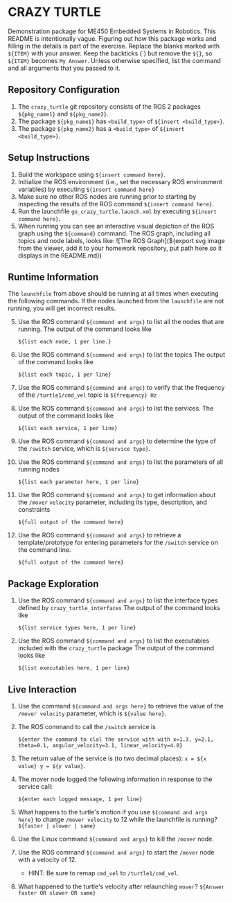 # CRAZY TURTLE
Demonstration package for ME450 Embedded Systems in Robotics.
This README is intentionally vague.
Figuring out how this package works and filling in the details is part of the
exercise. Replace the blanks marked with `${ITEM}` with your answer.
Keep the backticks (\`) but remove the `${}`, so `${ITEM}` becomes `My Answer`.
Unless otherwise specified, list the command and all arguments that you passed to it.

## Repository Configuration
1. The `crazy_turtle` git repository consists of the ROS 2 packages `${pkg_name1}` and `${pkg_name2}`.
2. The package `${pkg_name1}` has `<build_type>` of `${insert <build_type>}`.
2. The package `${pkg_name2}` has a `<build_type>` of `${insert <build_type>}`.


## Setup Instructions
1. Build the workspace using `${insert command here}`.
2. Initialize the ROS environment (i.e., set the necessary ROS environment variables) by executing `${insert command here}`
3. Make sure no other ROS nodes are running prior to starting by inspecting the results of the ROS command `${insert command here}`.
3. Run the launchfile `go_crazy_turtle.launch.xml` by executing `${insert command here}`.
4. When running you can see an interactive visual depiction of the ROS graph using the `${command}` command.
   The ROS graph, including all topics and node labels, looks like:
   ![The ROS Graph](${export svg image from the viewer, add it to your homework repository, put path here so it displays in the README.md})

## Runtime Information
The `launchfile` from above should be running at all times when executing the following commands.
If the nodes launched from the `launchfile` are not running, you will get incorrect results.

5. Use the ROS command `${command and args}` to list all the nodes that are running.
   The output of the command looks like
   ```
   ${list each node, 1 per line.}
   ```
6. Use the ROS command `${command and args}` to list the topics
   The output of the command looks like
   ```
   ${list each topic, 1 per line}
   ```

7. Use the ROS command `${command and args}` to verify that the frequency of
   the `/turtle1/cmd_vel` topic is `${frequency} Hz`

8. Use the ROS command `${command and args}` to list the services.
   The output of the command looks like
   ```
   ${list each service, 1 per line}
   ```

9. Use the ROS command `${command and args}` to determine the type of the `/switch` service, which is `${service type}`.

10. Use the ROS command `${command and args}` to list the parameters of all running nodes
    ```
    ${list each parameter here, 1 per line}
    ```

11. Use the ROS command `${command and args}` to get information about the `/mover` `velocity` parameter, including its type, description, and constraints
    ```
    ${full output of the command here}
    ```

12. Use the ROS command `${command and args}` to retrieve a template/prototype for entering parameters for the `/switch` service on the command line.
    ```
    ${full output of the command here}
    ```

## Package Exploration
1. Use the ROS command `${command and args}` to list the interface types defined by `crazy_turtle_interfaces`
   The output of the command looks like
   ```
   ${list service types here, 1 per line}
   ```
2. Use the ROS command `${command and args}` to list the executables included with the `crazy_turtle` package
   The output of the command looks like
   ```
   ${list executables here, 1 per line}
   ```

## Live Interaction
1. Use the command `${command and args here}` to retrieve the value of the `/mover velocity` parameter, which is `${value here}`.
2. The ROS command to call the `/switch` service is
    ```
    ${enter the command to clal the service with with x=1.3, y=2.1, theta=0.1, angular_velocity=3.1, linear_velocity=4.0}
    ```
3. The return value of the service is (to two decimal places): `x = ${x value} y = ${y value}`.

4. The mover node logged the following information in response to the service call:
   ```
   ${enter each logged message, 1 per line}
   ```
5. What happens to the turtle's motion if you use `${command and args here}` to change `/mover velocity` to 12 while the launchfile is running? `${faster | slower | same}`
6. Use the Linux command `${command and args}` to kill the `/mover` node.
7. Use the ROS command `${command and args}` to start the `/mover` node with a velocity of 12.
    - HINT: Be sure to remap `cmd_vel` to `/turtle1/cmd_vel`.
8. What happened to the turtle's velocity after relaunching `mover`? `${Answer faster OR slower OR same}`
